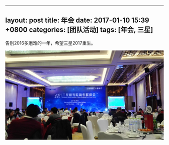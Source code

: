 
---
layout: post
title: 年会
date: 2017-01-10 15:39 +0800
categories: [团队活动]
tags: [年会, 三星]
---

告别2016多磨难的一年，希望三星2017重生。

![](images/tmp_7183-annual-meeting-434255847.jpg)

